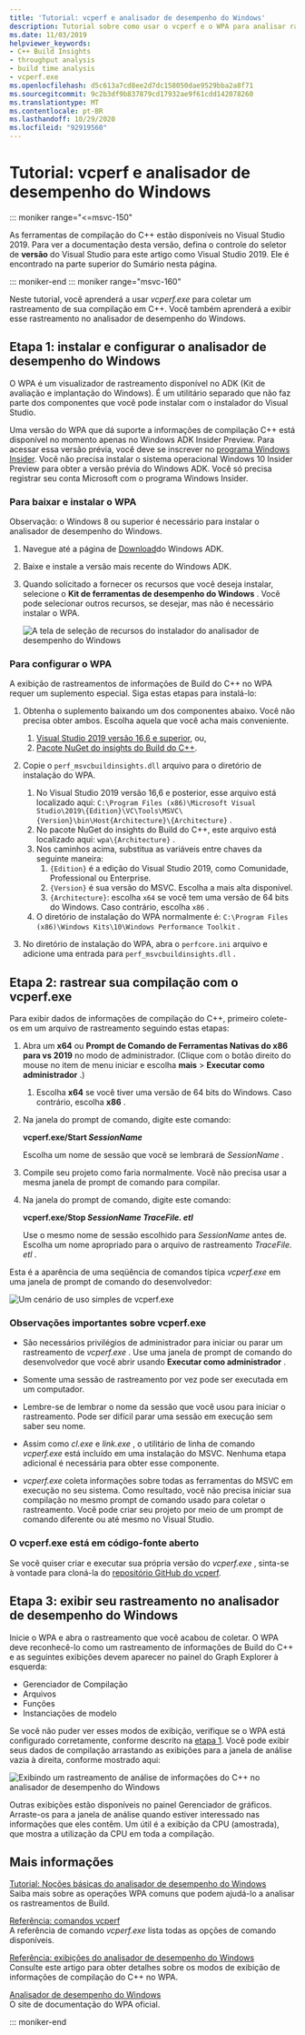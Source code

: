 ```yaml
---
title: 'Tutorial: vcperf e analisador de desempenho do Windows'
description: Tutorial sobre como usar o vcperf e o WPA para analisar rastreamentos de Build do C++.
ms.date: 11/03/2019
helpviewer_keywords:
- C++ Build Insights
- throughput analysis
- build time analysis
- vcperf.exe
ms.openlocfilehash: d5c613a7cd8ee2d7dc158050dae9529bba2a8f71
ms.sourcegitcommit: 9c2b3df9b837879cd17932ae9f61cdd142078260
ms.translationtype: MT
ms.contentlocale: pt-BR
ms.lasthandoff: 10/29/2020
ms.locfileid: "92919560"
---
```

# <a name="tutorial-vcperf-and-windows-performance-analyzer"></a>Tutorial: vcperf e analisador de desempenho do Windows

::: moniker range="<=msvc-150"

As ferramentas de compilação do C++ estão disponíveis no Visual Studio 2019. Para ver a documentação desta versão, defina o controle do seletor de **versão** do Visual Studio para este artigo como Visual Studio 2019. Ele é encontrado na parte superior do Sumário nesta página.

::: moniker-end
::: moniker range="msvc-160"

Neste tutorial, você aprenderá a usar *vcperf.exe* para coletar um rastreamento de sua compilação em C++. Você também aprenderá a exibir esse rastreamento no analisador de desempenho do Windows.

## <a name="step-1-install-and-configure-windows-performance-analyzer"></a>Etapa 1: instalar e configurar o analisador de desempenho do Windows

O WPA é um visualizador de rastreamento disponível no ADK (Kit de avaliação e implantação do Windows). É um utilitário separado que não faz parte dos componentes que você pode instalar com o instalador do Visual Studio.

Uma versão do WPA que dá suporte a informações de compilação C++ está disponível no momento apenas no Windows ADK Insider Preview. Para acessar essa versão prévia, você deve se inscrever no [programa Windows Insider](https://insider.windows.com). Você não precisa instalar o sistema operacional Windows 10 Insider Preview para obter a versão prévia do Windows ADK. Você só precisa registrar seu conta Microsoft com o programa Windows Insider.

### <a name="to-download-and-install-wpa"></a>Para baixar e instalar o WPA

Observação: o Windows 8 ou superior é necessário para instalar o analisador de desempenho do Windows.

1. Navegue até a página de [Download](/windows-hardware/get-started/adk-install)do Windows ADK.

1. Baixe e instale a versão mais recente do Windows ADK.

1. Quando solicitado a fornecer os recursos que você deseja instalar, selecione o **Kit de ferramentas de desempenho do Windows** . Você pode selecionar outros recursos, se desejar, mas não é necessário instalar o WPA.

   ![A tela de seleção de recursos do instalador do analisador de desempenho do Windows](media/wpa-installation.png)

### <a name="to-configure-wpa"></a><a name="configuration-steps"></a> Para configurar o WPA

A exibição de rastreamentos de informações de Build do C++ no WPA requer um suplemento especial. Siga estas etapas para instalá-lo:

1. Obtenha o suplemento baixando um dos componentes abaixo. Você não precisa obter ambos. Escolha aquela que você acha mais conveniente.
    1. [Visual Studio 2019 versão 16,6 e superior](https://visualstudio.microsoft.com/downloads/), ou,
    1. [Pacote NuGet do insights do Build do C++](https://www.nuget.org/packages/Microsoft.Cpp.BuildInsights/).

1. Copie o `perf_msvcbuildinsights.dll` arquivo para o diretório de instalação do WPA.
    1. No Visual Studio 2019 versão 16,6 e posterior, esse arquivo está localizado aqui: `C:\Program Files (x86)\Microsoft Visual Studio\2019\{Edition}\VC\Tools\MSVC\{Version}\bin\Host{Architecture}\{Architecture}` .
    1. No pacote NuGet do insights do Build do C++, este arquivo está localizado aqui: `wpa\{Architecture}` .
    1. Nos caminhos acima, substitua as variáveis entre chaves da seguinte maneira:
        1. `{Edition}` é a edição do Visual Studio 2019, como Comunidade, Professional ou Enterprise.
        1. `{Version}` é sua versão do MSVC. Escolha a mais alta disponível.
        1. `{Architecture}`: escolha `x64` se você tem uma versão de 64 bits do Windows. Caso contrário, escolha `x86` .
    1. O diretório de instalação do WPA normalmente é: `C:\Program Files (x86)\Windows Kits\10\Windows Performance Toolkit` .

1. No diretório de instalação do WPA, abra o `perfcore.ini` arquivo e adicione uma entrada para `perf_msvcbuildinsights.dll` .

## <a name="step-2-trace-your-build-with-vcperfexe"></a>Etapa 2: rastrear sua compilação com o vcperf.exe

Para exibir dados de informações de compilação do C++, primeiro colete-os em um arquivo de rastreamento seguindo estas etapas:

1. Abra um **x64** ou **Prompt de Comando de Ferramentas Nativas do x86 para vs 2019** no modo de administrador. (Clique com o botão direito do mouse no item de menu iniciar e escolha **mais**  >  **Executar como administrador** .)
    1. Escolha **x64** se você tiver uma versão de 64 bits do Windows. Caso contrário, escolha **x86** .

1. Na janela do prompt de comando, digite este comando:

   **vcperf.exe/Start _SessionName_**

   Escolha um nome de sessão que você se lembrará de *SessionName* .

1. Compile seu projeto como faria normalmente. Você não precisa usar a mesma janela de prompt de comando para compilar.

1. Na janela do prompt de comando, digite este comando:

   **vcperf.exe/Stop _SessionName_ _TraceFile. etl_**

   Use o mesmo nome de sessão escolhido para *SessionName* antes de. Escolha um nome apropriado para o arquivo de rastreamento *TraceFile. etl* .

Esta é a aparência de uma seqüência de comandos típica *vcperf.exe* em uma janela de prompt de comando do desenvolvedor:

![Um cenário de uso simples de vcperf.exe](media/vcperf-simple-usage.png)

### <a name="important-notes-about-vcperfexe"></a>Observações importantes sobre vcperf.exe

- São necessários privilégios de administrador para iniciar ou parar um rastreamento de *vcperf.exe* . Use uma janela de prompt de comando do desenvolvedor que você abrir usando **Executar como administrador** .

- Somente uma sessão de rastreamento por vez pode ser executada em um computador.

- Lembre-se de lembrar o nome da sessão que você usou para iniciar o rastreamento. Pode ser difícil parar uma sessão em execução sem saber seu nome.

- Assim como *cl.exe* e *link.exe* , o utilitário de linha de comando *vcperf.exe* está incluído em uma instalação do MSVC. Nenhuma etapa adicional é necessária para obter esse componente.

- *vcperf.exe* coleta informações sobre todas as ferramentas do MSVC em execução no seu sistema. Como resultado, você não precisa iniciar sua compilação no mesmo prompt de comando usado para coletar o rastreamento. Você pode criar seu projeto por meio de um prompt de comando diferente ou até mesmo no Visual Studio.

### <a name="vcperfexe-is-open-source"></a>O vcperf.exe está em código-fonte aberto

Se você quiser criar e executar sua própria versão do *vcperf.exe* , sinta-se à vontade para cloná-la do [repositório GitHub do vcperf](https://github.com/microsoft/vcperf).

## <a name="step-3-view-your-trace-in-windows-performance-analyzer"></a>Etapa 3: exibir seu rastreamento no analisador de desempenho do Windows

Inicie o WPA e abra o rastreamento que você acabou de coletar. O WPA deve reconhecê-lo como um rastreamento de informações de Build do C++ e as seguintes exibições devem aparecer no painel do Graph Explorer à esquerda:

- Gerenciador de Compilação
- Arquivos
- Funções
- Instanciações de modelo

Se você não puder ver esses modos de exibição, verifique se o WPA está configurado corretamente, conforme descrito na [etapa 1](#configuration-steps). Você pode exibir seus dados de compilação arrastando as exibições para a janela de análise vazia à direita, conforme mostrado aqui:

![Exibindo um rastreamento de análise de informações do C++ no analisador de desempenho do Windows](media/wpa-viewing-trace.gif)

Outras exibições estão disponíveis no painel Gerenciador de gráficos. Arraste-os para a janela de análise quando estiver interessado nas informações que eles contêm. Um útil é a exibição da CPU (amostrada), que mostra a utilização da CPU em toda a compilação.

## <a name="more-information"></a>Mais informações

[Tutorial: Noções básicas do analisador de desempenho do Windows](wpa-basics.md)\
Saiba mais sobre as operações WPA comuns que podem ajudá-lo a analisar os rastreamentos de Build.

[Referência: comandos vcperf](../reference/vcperf-commands.md)\
A referência de comando *vcperf.exe* lista todas as opções de comando disponíveis.

[Referência: exibições do analisador de desempenho do Windows](../reference/wpa-views.md)\
Consulte este artigo para obter detalhes sobre os modos de exibição de informações de compilação do C++ no WPA.

[Analisador de desempenho do Windows](/windows-hardware/test/wpt/windows-performance-analyzer)\
O site de documentação do WPA oficial.

::: moniker-end

